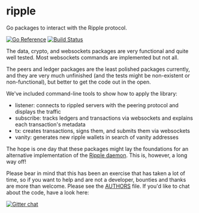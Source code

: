 ripple
======

Go packages to interact with the Ripple protocol.

[![Go Reference](https://pkg.go.dev/badge/github.com/rubblelabs/ripple.svg)](https://pkg.go.dev/github.com/rubblelabs/ripple)
[![Build Status](https://github.com/rubblelabs/ripple/actions/workflows/go.yml/badge.svg)](https://github.com/rubblelabs/ripple/actions/workflows/go.yml)

The data, crypto, and websockets packages are very functional and quite well tested. Most websockets commands are implemented but not all.

The peers and ledger packages are the least polished packages currently, and they are very much unfinished (and the tests might be non-existent or non-functional), but better to get the code out in the open.

We've included command-line tools to show how to apply the library:

* listener: connects to rippled servers with the peering protocol and displays the traffic
* subscribe: tracks ledgers and transactions via websockets and explains each transaction's metadata
* tx: creates transactions, signs them, and submits them via websockets
* vanity: generates new ripple wallets in search of vanity addresses

The hope is one day that these packages might lay the foundations for an alternative implementation of the [Ripple daemon](https://github.com/ripple/rippled). This is, however, a long way off!

Please bear in mind that this has been an exercise that has taken a lot of time, so if you want to help and are not a developer, bounties and thanks are more than welcome. Please see the [AUTHORS](https://github.com/rubblelabs/ripple/blob/master/AUTHORS) file. If you'd like to chat about the code, have a look here:

[![Gitter chat](https://badges.gitter.im/rubblelabs/ripple.png)](https://gitter.im/rubblelabs/ripple)
